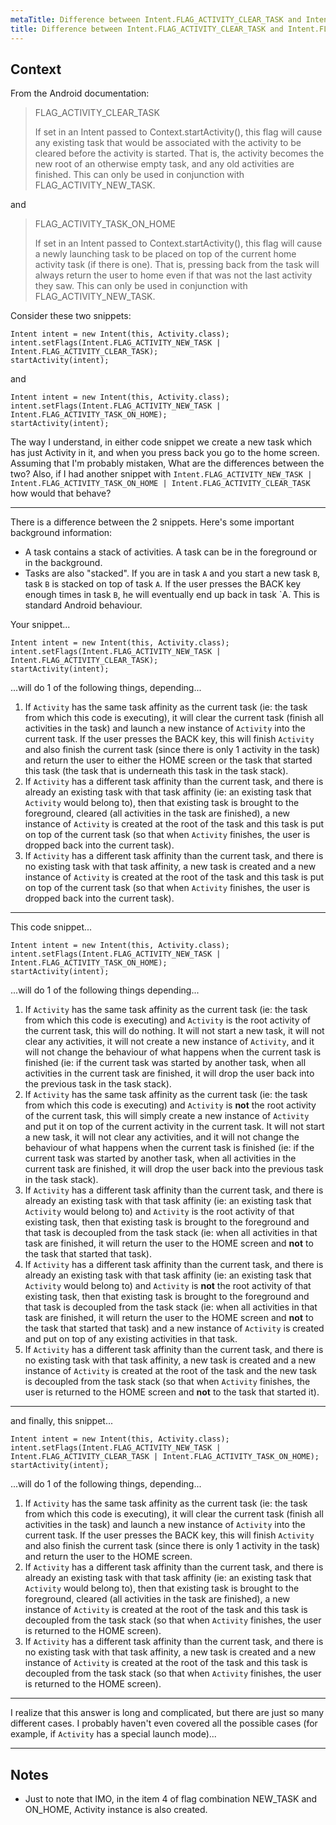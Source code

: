 ```yaml
---
metaTitle: Difference between Intent.FLAG_ACTIVITY_CLEAR_TASK and Intent.FLAG_ACTIVITY_TASK_ON_HOME
title: Difference between Intent.FLAG_ACTIVITY_CLEAR_TASK and Intent.FLAG_ACTIVITY_TASK_ON_HOME
---
```


## Context

From the Android documentation:



> 
> FLAG\_ACTIVITY\_CLEAR\_TASK
> 
> 
> If set in an Intent passed to Context.startActivity(), this flag will
>  cause any existing task that would be associated with the activity to
>  be cleared before the activity is started. That is, the activity
>  becomes the new root of an otherwise empty task, and any old
>  activities are finished. This can only be used in conjunction with
>  FLAG\_ACTIVITY\_NEW\_TASK.
> 
> 
> 


and



> 
> FLAG\_ACTIVITY\_TASK\_ON\_HOME
> 
> 
> If set in an Intent passed to Context.startActivity(), this flag will
>  cause a newly launching task to be placed on top of the current home
>  activity task (if there is one). That is, pressing back from the task
>  will always return the user to home even if that was not the last
>  activity they saw. This can only be used in conjunction with
>  FLAG\_ACTIVITY\_NEW\_TASK.
> 
> 
> 


Consider these two snippets:



```
Intent intent = new Intent(this, Activity.class);
intent.setFlags(Intent.FLAG_ACTIVITY_NEW_TASK | Intent.FLAG_ACTIVITY_CLEAR_TASK);
startActivity(intent);

```

and 



```
Intent intent = new Intent(this, Activity.class);
intent.setFlags(Intent.FLAG_ACTIVITY_NEW_TASK | Intent.FLAG_ACTIVITY_TASK_ON_HOME);
startActivity(intent);

```

The way I understand, in either code snippet we create a new task which has just Activity in it, and when you press back you go to the home screen. Assuming that I'm probably mistaken, What are the differences between the two? Also, if I had another snippet with `Intent.FLAG_ACTIVITY_NEW_TASK | Intent.FLAG_ACTIVITY_TASK_ON_HOME | Intent.FLAG_ACTIVITY_CLEAR_TASK` how would that behave?



---

There is a difference between the 2 snippets. Here's some important background information:


* A task contains a stack of activities. A task can be in the foreground or in the background.
* Tasks are also "stacked". If you are in task `A` and you start a new task `B`, task `B` is stacked on top of task `A`. If the user presses the BACK key enough times in task `B`, he will eventually end up back in task `A. This is standard Android behaviour.


Your snippet...



```
Intent intent = new Intent(this, Activity.class);
intent.setFlags(Intent.FLAG_ACTIVITY_NEW_TASK | Intent.FLAG_ACTIVITY_CLEAR_TASK);
startActivity(intent);

```

...will do 1 of the following things, depending...


1. If `Activity` has the same task affinity as the current task (ie: the task from which this code is executing), it will clear the current task (finish all activities in the task) and launch a new instance of `Activity` into the current task. If the user presses the BACK key, this will finish `Activity` and also finish the current task (since there is only 1 activity in the task) and return the user to either the HOME screen or the task that started this task (the task that is underneath this task in the task stack).
2. If `Activity` has a different task affinity than the current task, and there is already an existing task with that task affinity (ie: an existing task that `Activity` would belong to), then that existing task is brought to the foreground, cleared (all activities in the task are finished), a new instance of `Activity` is created at the root of the task and this task is put on top of the current task (so that when `Activity` finishes, the user is dropped back into the current task).
3. If `Activity` has a different task affinity than the current task, and there is no existing task with that task affinity, a new task is created and a new instance of `Activity` is created at the root of the task and this task is put on top of the current task (so that when `Activity` finishes, the user is dropped back into the current task).




---


This code snippet...



```
Intent intent = new Intent(this, Activity.class);
intent.setFlags(Intent.FLAG_ACTIVITY_NEW_TASK | Intent.FLAG_ACTIVITY_TASK_ON_HOME);
startActivity(intent);

```

...will do 1 of the following things depending...


1. If `Activity` has the same task affinity as the current task (ie: the task from which this code is executing) and `Activity` is the root activity of the current task, this will do nothing. It will not start a new task, it will not clear any activities, it will not create a new instance of `Activity`, and it will not change the behaviour of what happens when the current task is finished (ie: if the current task was started by another task, when all activities in the current task are finished, it will drop the user back into the previous task in the task stack).
2. If `Activity` has the same task affinity as the current task (ie: the task from which this code is executing) and `Activity` is **not** the root activity of the current task, this will simply create a new instance of `Activity` and put it on top of the current activity in the current task. It will not start a new task, it will not clear any activities, and it will not change the behaviour of what happens when the current task is finished (ie: if the current task was started by another task, when all activities in the current task are finished, it will drop the user back into the previous task in the task stack).
3. If `Activity` has a different task affinity than the current task, and there is already an existing task with that task affinity (ie: an existing task that `Activity` would belong to) and `Activity` is the root activity of that existing task, then that existing task is brought to the foreground and that task is decoupled from the task stack (ie: when all activities in that task are finished, it will return the user to the HOME screen and **not** to the task that started that task).
4. If `Activity` has a different task affinity than the current task, and there is already an existing task with that task affinity (ie: an existing task that `Activity` would belong to) and `Activity` is **not** the root activity of that existing task, then that existing task is brought to the foreground and that task is decoupled from the task stack (ie: when all activities in that task are finished, it will return the user to the HOME screen and **not** to the task that started that task) and a new instance of `Activity` is created and put on top of any existing activities in that task.
5. If `Activity` has a different task affinity than the current task, and there is no existing task with that task affinity, a new task is created and a new instance of `Activity` is created at the root of the task and the new task is decoupled from the task stack (so that when `Activity` finishes, the user is returned to the HOME screen and **not** to the task that started it).




---


and finally, this snippet...



```
Intent intent = new Intent(this, Activity.class);
intent.setFlags(Intent.FLAG_ACTIVITY_NEW_TASK | Intent.FLAG_ACTIVITY_CLEAR_TASK | Intent.FLAG_ACTIVITY_TASK_ON_HOME);
startActivity(intent);

```

...will do 1 of the following things, depending...


1. If `Activity` has the same task affinity as the current task (ie: the task from which this code is executing), it will clear the current task (finish all activities in the task) and launch a new instance of `Activity` into the current task. If the user presses the BACK key, this will finish `Activity` and also finish the current task (since there is only 1 activity in the task) and return the user to the HOME screen.
2. If `Activity` has a different task affinity than the current task, and there is already an existing task with that task affinity (ie: an existing task that `Activity` would belong to), then that existing task is brought to the foreground, cleared (all activities in the task are finished), a new instance of `Activity` is created at the root of the task and this task is decoupled from the task stack (so that when `Activity` finishes, the user is returned to the HOME screen).
3. If `Activity` has a different task affinity than the current task, and there is no existing task with that task affinity, a new task is created and a new instance of `Activity` is created at the root of the task and this task is decoupled from the task stack (so that when `Activity` finishes, the user is returned to the HOME screen).




---


I realize that this answer is long and complicated, but there are just so many different cases. I probably haven't even covered all the possible cases (for example, if `Activity` has a special launch mode)...



---

## Notes

- Just to note that IMO, in the item 4 of flag combination NEW_TASK and ON_HOME, Activity instance is also created.
